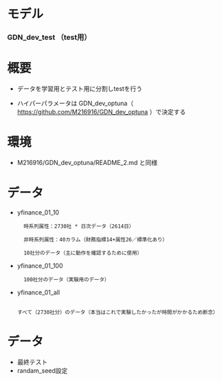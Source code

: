 # モデル
### GDN_dev_test （test用）


# 概要

* データを学習用とテスト用に分割しtestを行う

* ハイパーパラメータは GDN_dev_optuna（ https://github.com/M216916/GDN_dev_optuna ）で決定する

# 環境
* M216916/GDN_dev_optuna/README_2.md と同様
 
 
# データ
* yfinance_01_10

        時系列属性：2730社 * 日次データ（2614日）

        非時系列属性：40カラム（財務指標14+属性26／標準化あり）

        10社分のデータ（主に動作を確認するために使用）

* yfinance_01_100

        100社分のデータ（実験用のデータ）

* yfinance_01_all

        すべて（2730社分）のデータ（本当はこれで実験したかったが時間がかかるため断念）

               
# データ
* 最終テスト
* randam_seed設定
